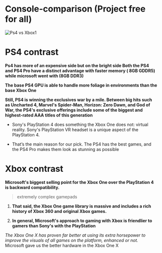 # Console-comparison (Project free for all)
![Ps4 vs Xbox1](https://www.techadvisor.co.uk/cmsdata/reviews/3452022/ps4-slim-xbox-one-s_thumb800.jpg)
# PS4 contrast
**Ps4 has more of an expensive side but on the bright side Both the PS4 and PS4 Pro have a distinct advantage with faster memory ( 8GB GDDR5) while microsoft went with (8GB DDR3)**

**The base PS4 GPU is able to handle more foliage in environments than the base Xbox One**

**Still, PS4 is winning the exclusives war by a mile. Between big hits such as Uncharted 4, Marvel's Spider-Man, Horizon: Zero Dawn, and God of War, the PS4's exclusive offerings include some of the biggest and highest-rated AAA titles of this generation**

* Sony's PlayStation 4 does something the Xbox One does not: virtual reality. Sony's PlayStation VR headset is a unique aspect of the PlayStation 4.

* That’s the main reason for our pick. The PS4 has the best games, and the PS4 Pro makes them look as stunning as possible

# Xbox contrast
**Microsoft's biggest selling point for the Xbox One over the PlayStation 4 is backward compatibility.**
> extremely complex gamepads

1. **That said, the Xbox One game library is massive and includes a rich history of Xbox 360 and original Xbox games.**

2. **In general, Microsoft's approach to gaming with Xbox is friendlier to gamers than Sony's with the PlayStation**

*The Xbox One X has proven far better at using its extra horsepower to improve the visuals of all games on the platform, enhanced or not.*
Microsoft gave us the better hardware in the Xbox One X